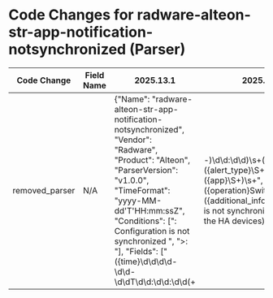 # Code Changes for radware-alteon-str-app-notification-notsynchronized (Parser)

| Code Change | Field Name | 2025.13.1 | 2025.14.1 |
|-------------|------------|-----------|------------|
| removed_parser | N/A | {"Name": "radware-alteon-str-app-notification-notsynchronized", "Vendor": "Radware", "Product": "Alteon", "ParserVersion": "v1.0.0", "TimeFormat": "yyyy-MM-dd'T'HH:mm:ssZ", "Conditions": [": Configuration is not synchronized ", ">: "], "Fields": ["({time}\d\d\d\d-\d\d-\d\dT\d\d:\d\d:\d\d(\+|\-)\d\d:\d\d)\s+({host}\S+)\s+({alert_type}\S+)\s+({app}\S+)\s+", "({operation}Switch HA)", "({additional_info}Configuration is not synchronized between the HA devices)"]} | N/A |